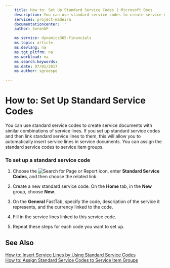 ```yaml
---
    title: How to: Set Up Standard Service Codes | Microsoft Docs
    description: You can use standard service codes to create service documents with similar combinations of service lines. If you set up standard service codes and then link standard service lines to them, this will allow you to automatically insert service lines in service documents. You can assign the standard service codes to service item groups.
    services: project-madeira
    documentationcenter: ''
    author: SorenGP

    ms.service: dynamics365-financials
    ms.topic: article
    ms.devlang: na
    ms.tgt_pltfrm: na
    ms.workload: na
    ms.search.keywords:
    ms.date: 07/01/2017
    ms.author: sgroespe

---
```

# How to: Set Up Standard Service Codes
You can use standard service codes to create service documents with similar combinations of service lines. If you set up standard service codes and then link standard service lines to them, this will allow you to automatically insert service lines in service documents. You can assign the standard service codes to service item groups.  
  
### To set up a standard service code  
  
1.  Choose the ![Search for Page or Report](media/ui-search/search_small.png "Search for Page or Report icon") icon, enter **Standard Service Codes**, and then choose the related link.  
  
2.  Create a new standard service code. On the **Home** tab, in the **New** group, choose **New**.  
  
3.  On the **General** FastTab, specify the code, description of the service it represents, and the currency linked to the code.  
  
4.  Fill in the service lines linked to this service code.  
  
5.  Repeat these steps for each code you want to set up.  
  
## See Also  
 [How to: Insert Service Lines by Using Standard Service Codes](../how-to-insert-service-lines-by-using-standard-service-codes.md)   
 [How to: Assign Standard Service Codes to Service Item Groups](../how-to-assign-standard-service-codes-to-service-item-groups.md)